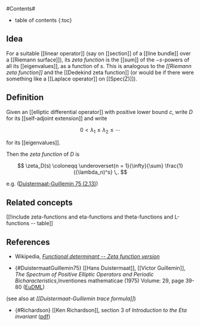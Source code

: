 
#Contents#
* table of contents
{:toc}

## Idea

For a suitable [[linear operator]] (say on [[section]] of a [[line bundle]] over a [[Riemann surface]]), its _zeta function_ is the [[sum]] of the $-s$-powers of all its [[eigenvalues]], as a function of $s$. This is analogous to the _[[Riemann zeta function]]_ and the [[Dedekind zeta function]] (or would be if there were something like a [[Laplace operator]] on [[Spec(Z)]]).

## Definition

Given an [[elliptic differential operator]] with positive lower bound $c$,  write $D$ for its [[self-adjoint extension]] and write 

$$
  0 \lt \lambda_1 \leq \lambda_2 \leq \cdots
$$

for its [[eigenvalues]].

Then the _zeta function_ of $D$ is

$$
  \zeta_D(s) \coloneqq \underoverset{n = 1}{\infty}{\sum} \frac{1}{(\lambda_n)^s}
  \,.
$$

e.g. ([Duistermaat-Guillemin 75 (2.13)](#DuistermaatGuillemin75))

## Related concepts

[[!include zeta-functions and eta-functions and theta-functions and L-functions -- table]]

## References

* Wikipedia, _[Functional determinant -- Zeta function version](http://en.wikipedia.org/wiki/Functional_determinant#Zeta_function_version)_


* {#DuistermaatGuillemin75} [[Hans Duistermaat]], [[Victor Guillemin]], _The Spectrum of Positive Elliptic Operators and Periodic Bicharacteristics_,Inventiones mathematicae (1975) Volume: 29, page 39-80 ([EuDML](https://eudml.org/doc/142329))

 (see also at _[[Duistermaat-Guillemin trace formula]]_)


* {#Richardson} [[Ken Richardson]], section 3 of _Introduction to the Eta invariant_ ([pdf](http://faculty.tcu.edu/richardson/Seminars/etaInvariant.pdf))


